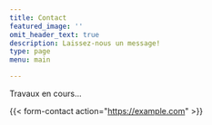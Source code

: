 ```yaml
---
title: Contact
featured_image: ''
omit_header_text: true
description: Laissez-nous un message!
type: page
menu: main

---
```


Travaux en cours...

{{< form-contact action="https://example.com"  >}}
